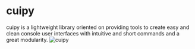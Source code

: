 # cuipy
cuipy is a lightweight library oriented on providing tools to create easy and clean console user interfaces with intuitive and short commands and a great modularity.
![cuipy](https://cdn.discordapp.com/attachments/749283660120850452/818380178283561000/yes.png "Simple cuipy")
